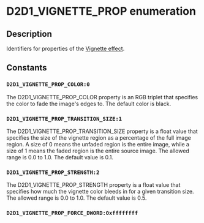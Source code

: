 # D2D1_VIGNETTE_PROP enumeration

## Description

Identifiers for properties of the [Vignette effect](https://learn.microsoft.com/windows/desktop/Direct2D/vignette-effect).

## Constants

### `D2D1_VIGNETTE_PROP_COLOR:0`

The D2D1_VIGNETTE_PROP_COLOR property is an RGB triplet that specifies the color to fade the image's edges to. The default color is black.

### `D2D1_VIGNETTE_PROP_TRANSITION_SIZE:1`

The D2D1_VIGNETTE_PROP_TRANSITION_SIZE property is a float value that specifies the size of the vignette region as a percentage of the full image region.
A size of 0 means the unfaded region is the entire image, while a size of 1 means the faded region is the entire source image.
The allowed range is 0.0 to 1.0. The default value is 0.1.

### `D2D1_VIGNETTE_PROP_STRENGTH:2`

The D2D1_VIGNETTE_PROP_STRENGTH property is a float value that specifies how much the vignette color bleeds in for a given transition size.
The allowed range is 0.0 to 1.0. The default value is 0.5.

### `D2D1_VIGNETTE_PROP_FORCE_DWORD:0xffffffff`